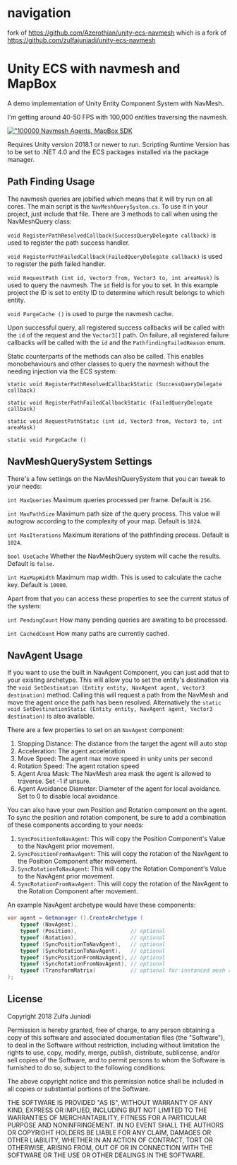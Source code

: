 # navigation

fork of https://github.com/Azerothian/unity-ecs-navmesh which is a fork of https://github.com/zulfajuniadi/unity-ecs-navmesh


# Unity ECS with navmesh and MapBox

A demo implementation of Unity Entity Component System with NavMesh.

I'm getting around 40-50 FPS with 100,000 entities traversing the navmesh.

[!["100000 Navmesh Agents, MapBox SDK](https://i.vimeocdn.com/video/705015074_300x170.webp)](https://vimeo.com/273263679 "100000 Navmesh Agents, MapBox SDK")

Requires Unity version 2018.1 or newer to run. Scripting Runtime Version has to be set to .NET 4.0 and the ECS packages installed via the package manager.

## Path Finding Usage

The navmesh queries are jobified which means that it will try run on all cores. The main script is the `NavMeshQuerySystem.cs`. To use it in your project, just include that file. There are 3 methods to call when using the NavMeshQuery class:

`void RegisterPathResolvedCallback(SuccessQueryDelegate callback)` is used to register the path success handler.

`void RegisterPathFailedCallback(FailedQueryDelegate callback)` is used to register the path failed handler.

`void RequestPath (int id, Vector3 from, Vector3 to, int areaMask)` is used to query the navmesh. The `id` field is for you to set. In this example project the ID is set to entity ID to determine which result belongs to which entity.

`void PurgeCache ()` is used to purge the navmesh cache.

Upon successful query, all registered success callbacks will be called with the `id` of the request and the `Vector3[]` path. On failure, all registered failure callbacks will be called with the `id` and the `PathfindingFailedReason` enum.

Static counterparts of the methods can also be called. This enables monobehaviours and other classes to query the navmesh without the needing injection via the ECS system:

`static void RegisterPathResolvedCallbackStatic (SuccessQueryDelegate callback)`

`static void RegisterPathFailedCallbackStatic (FailedQueryDelegate callback)`

`static void RequestPathStatic (int id, Vector3 from, Vector3 to, int areaMask)`

`static void PurgeCache ()`

## NavMeshQuerySystem Settings

There's a few settings on the NavMeshQuerySystem that you can tweak to your needs:

`int MaxQueries` Maximum queries processed per frame. Default is `256`.

`int MaxPathSize` Maximum path size of the query process. This value will autogrow according to the complexity of your map. Default is `1024`.

`int MaxIterations` Maximum iterations of the pathfinding process. Default is `1024`.

`bool UseCache` Whether the NavMeshQuery system will cache the results. Default is `false`.

`int MaxMapWidth` Maximum map width. This is used to calculate the cache key. Default is `10000`.

Apart from that you can access these properties to see the current status of the system:

`int PendingCount` How many pending queries are awaiting to be processed.

`int CachedCount` How many paths are currently cached.

## NavAgent Usage

If you want to use the built in NavAgent Component, you can just add that to your existing archetype. This will allow you to set the entity's destination via the `void SetDestination (Entity entity, NavAgent agent, Vector3 destination)` method. Calling this will request a path from the NavMesh and move the agent once the path has been resolved. Alternatively the `static void SetDestinationStatic (Entity entity, NavAgent agent, Vector3 destination)` is also available.

There are a few properties to set on an `NavAgent` component:

1. Stopping Distance: The distance from the target the agent will auto stop
2. Acceleration: The agent acceleration
3. Move Speed: The agent max move speed in unity units per second
4. Rotation Speed: The agent rotation speed
5. Agent Area Mask: The NavMesh area mask the agent is allowed to traverse. Set -1 if unsure.
6. Agent Avoidance Diameter: Diameter of the agent for local avoidance. Set to 0 to disable local avoidance.

You can also have your own Position and Rotation component on the agent. To sync the position and rotation component, be sure to add a combination of these components according to your needs:

1. `SyncPositionToNavAgent`: This will copy the Position Component's Value to the NavAgent prior movement.
2. `SyncPositionFromNavAgent`: This will copy the rotation of the NavAgent to the Position Component after movement.
3. `SyncRotationToNavAgent`: This will copy the Rotation Component's Value to the NavAgent prior movement.
4. `SyncRotationFromNavAgent`: This will copy the rotation of the NavAgent to the Rotation Component after movement.

An example NavAgent archetype would have these components:

```cs
var agent = Getmanager ().CreateArchetype (
    typeof (NavAgent),
    typeof (Position),                 // optional
    typeof (Rotation),                 // optional
    typeof (SyncPositionToNavAgent),   // optional
    typeof (SyncRotationToNavAgent),   // optional
    typeof (SyncPositionFromNavAgent), // optional
    typeof (SyncRotationFromNavAgent), // optional
    typeof (TransformMatrix)           // optional for instanced mesh rendering
);
```

## License

Copyright 2018 Zulfa Juniadi

Permission is hereby granted, free of charge, to any person obtaining a copy of this software and associated documentation files (the "Software"), to deal in the Software without restriction, including without limitation the rights to use, copy, modify, merge, publish, distribute, sublicense, and/or sell copies of the Software, and to permit persons to whom the Software is furnished to do so, subject to the following conditions:

The above copyright notice and this permission notice shall be included in all copies or substantial portions of the Software.

THE SOFTWARE IS PROVIDED "AS IS", WITHOUT WARRANTY OF ANY KIND, EXPRESS OR IMPLIED, INCLUDING BUT NOT LIMITED TO THE WARRANTIES OF MERCHANTABILITY, FITNESS FOR A PARTICULAR PURPOSE AND NONINFRINGEMENT. IN NO EVENT SHALL THE AUTHORS OR COPYRIGHT HOLDERS BE LIABLE FOR ANY CLAIM, DAMAGES OR OTHER LIABILITY, WHETHER IN AN ACTION OF CONTRACT, TORT OR OTHERWISE, ARISING FROM, OUT OF OR IN CONNECTION WITH THE SOFTWARE OR THE USE OR OTHER DEALINGS IN THE SOFTWARE.